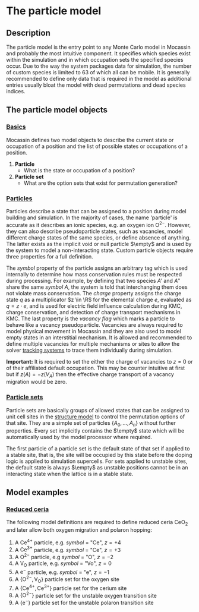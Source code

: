 # The particle model

## Description

The particle model is the entry point to any Monte Carlo model in Mocassin and probably the most intuitive component. It specifies which species exist within the simulation and in which occupation sets the specified species occur. Due to the way the system packages data for simulation, the number of custom species is limited to 63 of which all can be mobile. It is generally recommended to define only data that is required in the model as additional entries usually bloat the model with dead permutations and dead species indices.

## The particle model objects

### [Basics](#basics)

Mocassin defines two model objects to describe the current state or occupation of a position and the list of possible states or occupations of a position.

1. **Particle**
   - What is the state or occupation of a position?
2. **Particle set**
   - What are the option sets that exist for permutation generation?

### [Particles](#particles)

Particles describe a state that can be assigned to a position during model building and simulation. In the majority of cases, the name 'particle' is accurate as it describes an ionic species, e.g. an oxygen ion $\mathrm{O^{2-}}$. However, they can also describe pseudoparticle states, such as vacancies, model different charge states of the same species, or define absence of anything. The latter exists as the implicit void or null particle $\empty$ and is used by the system to model a non-interacting state. Custom particle objects require three properties for a full definition.

The *symbol* property of the particle assigns an arbitrary tag which is used internally to determine how mass conservation rules must be respected during processing. For example, by defining that two species $A'$ and $A''$ share the same *symbol* $A$, the system is told that interchanging them does not violate mass conservation. The *charge* property assigns the charge state $q$ as a multiplicator $z \in \R$ for the elemental charge $e$, evaluated as $q=z \cdot e$, and is used for electric field influence calculation during KMC, charge conservation, and detection of charge transport mechanisms in KMC. The last property is the *vacancy flag* which marks a particle to behave like a vacancy pseudoparticle. Vacancies are always required to model physical movement in Mocassin and they are also used to model empty states in an interstitial mechanism. It is allowed and recommended to define multiple vacancies for multiple mechanisms or sites to allow the solver [tracking systems](movement-tracking.md) to trace them individually during simulation. 

**Important:** It is required to set the either the charge of vacancies to $z=0$ or of their affiliated default occupation. This may be counter intuitive at first but if $z(A)=-z(V_A)$ then the effective charge transport of a vacancy migration would be zero.

### [Particle sets](#particle-sets)

Particle sets are basically groups of allowed states that can be assigned to unit cell sites in the [structure model](./structure-model.md) to control the permutation options of that site. They are a simple set of particles $\{A_0,...,A_n\}$ without further properties. Every set implicitly contains the $\empty$ state which will be automatically used by the model processor where required.

The first particle of a particle set is the default state of that set if applied to a stable site, that is, the site will be occupied by this state before the doping logic is applied to simulation supercells. For sets applied to unstable sites, the default state is always $\empty$ as unstable positions cannot be in an interacting state when the lattice is in a stable state.

## Model examples

### [Reduced ceria](#reduced-ceria)

The following model definitions are required to define reduced ceria $\mathrm{CeO_2}$ and later allow both oxygen migration and polaron hopping:
1. A $\mathrm{Ce^{4+}}$ particle, e.g. *symbol* = "Ce", $z=+4$
2. A $\mathrm{Ce^{3+}}$ particle, e.g. *symbol* = "Ce", $z=+3$
3. A $\mathrm{O^{2-}}$ particle, e.g *symbol* = "O", $z=-2$
4. A $\mathrm{V_O}$ particle, e.g. *symbol* = "Vo", $z=0$
5. A $\mathrm{e^-}$ particle, e.g. *symbol* = "e", $z=-1$
6. A $\{\mathrm{O^{2-},V_O}\}$ particle set for the oxygen site
7. A $\{\mathrm{Ce^{4+},Ce^{3+}}\}$ particle set for the cerium site
8. A $\{\mathrm{O^{2-}}\}$ particle set for the unstable oxygen transition site
9. A $\{\mathrm{e^{-}}\}$ particle set for the unstable polaron transition site